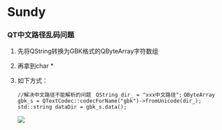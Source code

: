 # Sundy

### QT中文路径乱码问题

1. 先将QString转换为GBK格式的QByteArray字符数组
2. 再拿到char *
3. 如下方式：

	`//解决中文路径不能解析的问题 `
	`QString dir_ = "xxx中文路径";`
	`QByteArray gbk_s = QTextCodec::codecForName("gbk")->fromUnicode(dir_);`
	`std::string dataDir = gbk_s.data();`

	![](https://i.imgur.com/VTdcjLu.png)